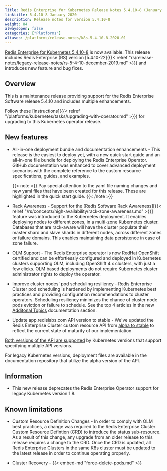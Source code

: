 ```yaml
---
Title: Redis Enterprise for Kubernetes Release Notes 5.4.10-8 (January 2020)
linktitle: 5.4.10-8 January 2020
description: Release notes for version 5.4.10-8
weight: 84
alwaysopen: false
categories: ["Platforms"]
aliases: /platforms/release-notes/k8s-5-4-10-8-2020-01
---
```

[Redis Enterprise for Kubernetes 5.4.10-8](https://github.com/RedisLabs/redis-enterprise-k8s-docs/releases/tag/5.4.10-8) is now available.
This release includes Redis Enterprise (RS) version [5.4.10-22]({{< relref "rs/release-notes/legacy-release-notes/rs-5-4-10-december-2019.md" >}}) and introduces new feature and bug fixes.

## Overview

This is a maintenance release providing support for the Redis Enterprise Software release 5.4.10 and includes multiple enhancements.

Follow these [instructions]({{< relref "/platforms/kubernetes/tasks/upgrading-with-operator.md" >}}) for upgrading to this Kubernetes operator release.

## New features

- All-in-one deployment bundle and documentation enhancements - This release is the easiest to deploy yet, with a new quick start guide and an all-in-one file bundle for deploying the Redis Enterprise Operator. GitHub documentation was enhanced to cover advanced deployment scenarios with the complete reference to the custom resource specifications, guides, and examples.

    {{< note >}}
    Pay special attention to the yaml file naming changes and new yaml files that have been created for this release. These are highlighted in the quick start guide.
    {{< /note >}}

- Rack Awareness - Support for the [Redis Software Rack Awareness][{{< relref "/rs/concepts/high-availability/rack-zone-awareness.md" >}}] feature was introduced to the Kubernetes deployment. It enables deploying nodes to different zones, in a multi-zone Kubernetes cluster. Databases that are rack-aware will have the cluster populate their master shard and slave shards in different nodes, across different zones or failure domains. This enables maintaining data persistence in case of zone failure.

- OLM Support - The Redis Enterprise operator is now RedHat OpenShift certified and can be effortlessly configured and deployed in Kubernetes clusters supporting OLM, including OpenShift 4.x clusters, with just a few clicks. OLM based deployments do not require Kubernetes cluster administrator rights to deploy the operator.

- Improve cluster nodes' pod scheduling resiliency - Redis Enterprise Cluster pod scheduling is hardened by implementing Kubernetes best practices and providing configuration recommendations to cluster operators. Scheduling resiliency minimizes the chance of cluster node pods eviction or failure to schedule.
See the top 4 articles in the new [Additonal Topics](https://github.com/RedisLabs/redis-enterprise-k8s-docs/blob/92a2eff4b8c4ccafac459138f12e5f38acde825c/docs/topics.md#additional-topics) documentation section.

- Update app.redislabs.com API version to stable - We've updated the Redis Enterprise Cluster custom resource API from [alpha to stable](https://kubernetes.io/docs/concepts/overview/kubernetes-api/#api-versioning) to reflect the current state of maturity of our implementation.

[Both versions of the API are supported](https://kubernetes.io/docs/tasks/access-kubernetes-api/custom-resources/custom-resource-definition-versioning/#specify-multiple-versions) by Kubernetes versions that support specifying multiple API versions.

For legacy Kubernetes versions, deployment files are available in the documentation repository that utilize the alpha version of the API.

## Information

- This new release deprecates the Redis Enterprise Operator support for legacy Kubernetes version 1.8.

## Known limitations

- Custom Resource Definition Changes - In order to comply with OLM best practices, a change was required to the Redis Enterprise Cluster Custom Resource Defintion (CRD) to introduce the status sub-resource.
As a result of this change, any upgrade from an older release to this release requires a change to the CRD. Once the CRD is updated, all Redis Enterprise Clusters in the same K8s cluster must be updated to the latest release in order to continue operating properly.

- Cluster Recovery - {{< embed-md "force-delete-pods.md" >}}
